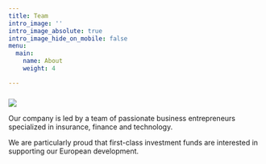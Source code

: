 ```yaml
---
title: Team
intro_image: ''
intro_image_absolute: true
intro_image_hide_on_mobile: false
menu:
  main:
    name: About
    weight: 4

---
```

### 

![](/images/bitmap.png)

Our company is led by a team of passionate business entrepreneurs specialized in insurance, finance and technology.

We are particularly proud that first-class investment funds are interested in supporting our European development.
